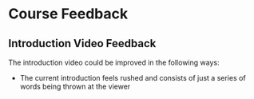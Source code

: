 # Course Feedback

## Introduction Video Feedback

The introduction video could be improved in the following ways:
- The current introduction feels rushed and consists of just a series of words being thrown at the viewer